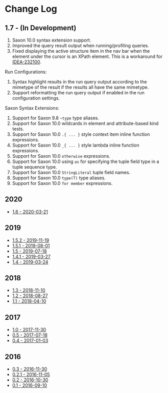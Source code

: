 # Change Log

## 1.7 - (In Development)

1.  Saxon 10.0 syntax extension support.
1.  Improved the query result output when running/profiling queries.
1.  Fixed displaying the active structure item in the nav bar when the element
    under the cursor is an XPath element. This is a workaround for
    [IDEA-232100](https://youtrack.jetbrains.com/issue/IDEA-232100).

Run Configurations:

1.  Syntax highlight results in the run query output according to the mimetype
    of the result if the results all have the same mimetype.
1.  Support reformatting the run query output if enabled in the run
    configuration settings.

Saxon Syntax Extensions:

1.  Support for Saxon 9.8 `~type` type aliases.
1.  Support for Saxon 10.0 wildcards in element and attribute-based kind tests.
1.  Support for Saxon 10.0 `.{ ... }` style context item inline function
    expressions.
1.  Support for Saxon 10.0 `_{ ... }` style lambda inline function expressions.
1.  Support for Saxon 10.0 `otherwise` expressions.
1.  Support for Saxon 10.0 using `as` for specifying the tuple field type in a
    tuple sequence type.
1.  Support for Saxon 10.0 `StringLiteral` tuple field names.
1.  Support for Saxon 10.0 `type(T)` type aliases.
1.  Support for Saxon 10.0 `for member` expressions.

## 2020

*  [1.6 - 2020-03-21](docs/_posts/2020-03-21-release-1.6.md)

## 2019

*  [1.5.2 - 2019-11-19](docs/_posts/2019-11-19-release-1.5.2.md)
*  [1.5.1 - 2019-08-01](docs/_posts/2019-08-01-release-1.5.1.md)
*  [1.5 - 2019-07-18](docs/_posts/2019-07-18-release-1.5.md)
*  [1.4.1 - 2019-03-27](docs/_posts/2019-03-27-release-1.4.1.md)
*  [1.4 - 2019-03-24](docs/_posts/2019-03-24-release-1.4.md)

## 2018

*  [1.3 - 2018-11-10](docs/_posts/2018-11-10-release-1.3.md)
*  [1.2 - 2018-08-27](docs/_posts/2018-08-27-release-1.2.md)
*  [1.1 - 2018-04-10](docs/_posts/2018-04-10-release-1.1.md)

## 2017

*  [1.0 - 2017-11-30](docs/_posts/2017-11-30-release-1.0.md)
*  [0.5 - 2017-07-18](docs/_posts/2017-07-18-release-0.5.md)
*  [0.4 - 2017-01-03](docs/_posts/2017-01-03-release-0.4.md)

## 2016

*  [0.3 - 2016-11-30](docs/_posts/2016-11-30-release-0.3.md)
*  [0.2.1 - 2016-11-05](docs/_posts/2016-11-05-release-0.2.1.md)
*  [0.2 - 2016-10-30](docs/_posts/2016-10-30-release-0.2.md)
*  [0.1 - 2016-09-10](docs/_posts/2016-09-10-release-0.1.md)
